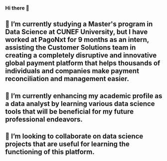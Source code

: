 ### Hi there 👋
## 🔭 I’m currently studying a Master's program in Data Science at CUNEF University, but I have worked at PagoNxt for 9 months as an intern, assisting the Customer Solutions team in creating a completely disruptive and innovative global payment platform that helps thousands of individuals and companies make payment reconciliation and management easier.

## 🌱 I’m currently enhancing my academic profile as a data analyst by learning various data science tools that will be beneficial for my future professional endeavors.

## 👯 I’m looking to collaborate on data science projects that are useful for learning the functioning of this platform. 

